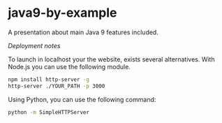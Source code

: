 # java9-by-example
A presentation about main Java 9 features included.

*Deployment notes*

To launch in localhost your the website, exists several alternatives. With Node.js you can use the following module.

``` bash
npm install http-server -g
http-server ./YOUR_PATH -p 3000
```

Using Python, you can use the following command:

``` bash
python -m SimpleHTTPServer
```
